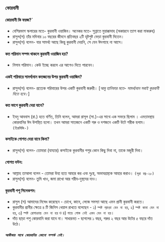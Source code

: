 ### **কোরবানী**
#### **কোরবানী কি ফরজ?`**
* বেশিরভাগ স্কলারের মতে- কুরবানী ওয়াজিব। অনেকর মতে- সুন্নাতে মুয়াক্কাদাহ (অকারনে ত্যাগ করা মাকরুহ)
* রাসুল(স) তাঁর মদিনার ১০ বছরের জীবনে প্রতিবছর ২টি হৃষ্টপুষ্ট ভেড়া কুরবানী দিতেন।
* রাসুল(স) বলেন- যার সামর্থ্য আছে কিন্তু কুরবানী দেয়নি, সে যেন ঈদগাহে না আসে।
#### **কত পরিমান সম্পদ থাকলে কুরবানী ওয়াজিব হয়?**
* নিসাব পরিমান। কেউ ইচ্ছে করলে এর আগেও দিতে পারবেন।
#### **একই পরিবারে সামর্থ্যবান কতজনের উপর কুরবানী ওয়াজিব?**
* রাসুল(স) বলেন- প্রত্যেক পরিবারের উপর একটি কুরবানী জরুরী। [*আবু হানিফার মতে- সামর্থ্যবান সবাই কুরবানী দিতে হবে।*]
#### **কত ভাগে কুরবানী দেয়া যাবে?**
* ইবনু আববাস (রা.) হতে বর্ণিত, তিনি বলেন, আমরা রাসূল (সা.)-এর সাথে এক সফরে ছিলাম । এমতাবস্থায় কোরবানির ঈদ উপস্থিত হলো। তখন আমরা সাতজনে একটি গরু ও দশজনে একটি উটে শরীক হলাম। `(তিরমিজি-)`
#### **কসাইকে গোশত দেয়া যাবে কিনা?**
* রাসুল(স) বলেন- তোমারা (যায্যার) কসাইকে কুরবানীর পশুর কোন কিছু দিবা না, তাকে মজুরী দিবা।
#### **গোশত বন্টন:**
* আল্লাহ তাআলা বলেন - তোমরা উহা হতে আহার কর এবং দুঃস্থ, অভাবগ্রস্থকে আহার করাও। `(সূরা হজ্ব-২৮)`
* রাসুল(স) বলেন- তুমি খাও, জমা রাখো আর গরীব-দুস্থদের দাও।
#### **কুরবানী পশু সিলেকশন:**
* রাসুল (স) আমাদের নিষেধ করেছেন - চোখে, কানে, লেজে সমস্যা আছে এমন প্রানী কুরবানী করতে।
* কুরবানীর প্রানীর ক্ষেত্রে ৪ টি জিনিস খেয়াল রাখতে বলেছেন - ১) `স্পষ্ট ল্যাংড়া যেন না হয়`, ২) `স্পষ্ট কানা যেন না হয়`, ৩) `স্পষ্ট রোগাক্রান্ত যেন না হয়` ও ৪) `গায়ে গোস্ত নেই এমন যেন না হয়`।
* দাঁত ছাড়া পশু কোরবানি করা যাবে না। সাধারনত - ছাগলের ১ বছর, গরুর ২ বছর আর উটের ৫ বছরে দাঁত উঠে।
###### **`আকীকার সাথে কোরবানির কোনো সম্পর্ক নেই।`**